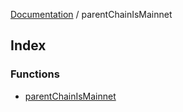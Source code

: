 [Documentation](../README.md) / parentChainIsMainnet

## Index

### Functions

- [parentChainIsMainnet](functions/parentChainIsMainnet.md)
